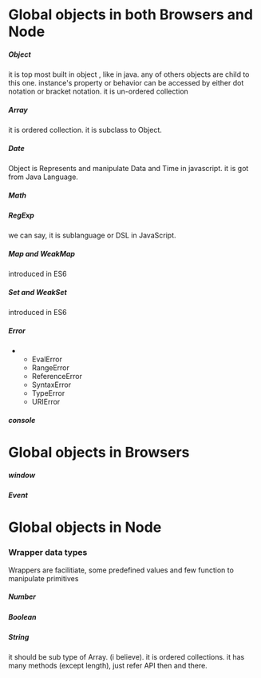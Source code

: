 # Global objects in both Browsers and Node

##### Object

it is top most built in object , like in java. any of others objects are child to this one. 
 instance's property or behavior can be accessed by either dot notation or bracket notation.
 it is un-ordered collection

##### Array

it is ordered collection.
it is subclass to Object.

##### Date

Object is Represents and manipulate Data and Time in javascript. it is got from  Java Language.

##### Math

##### RegExp

we can say, it is sublanguage or DSL in JavaScript.

##### Map and WeakMap

introduced in ES6

##### Set and WeakSet

introduced in ES6

##### Error

* * EvalError
  * RangeError
  * ReferenceError
  * SyntaxError
  * TypeError
  * URIError


##### console

# Global objects in Browsers

##### window

##### Event

# Global objects in  Node

### Wrapper data types

Wrappers are facilitiate, some predefined values and few function to manipulate primitives

##### Number

##### Boolean

##### String

it should be sub type of Array. \(i believe\). it is ordered collections. it has many methods \(except length\), just refer API then and there.

